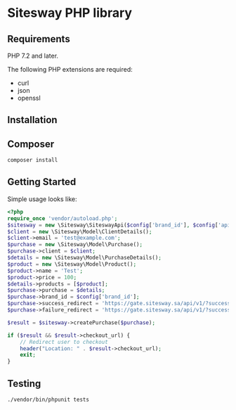 # Sitesway PHP library #

## Requirements ##

PHP 7.2 and later.

The following PHP extensions are required:

* curl
* json
* openssl

## Installation ##

## Composer ##

```bash
composer install
```

## Getting Started ##

Simple usage looks like:


```php
<?php
require_once 'vendor/autoload.php';
$sitesway = new \Sitesway\SiteswayApi($config['brand_id'], $config['api_key'], $config['endpoint']);
$client = new \Sitesway\Model\ClientDetails();
$client->email = 'test@example.com';
$purchase = new \Sitesway\Model\Purchase();
$purchase->client = $client;
$details = new \Sitesway\Model\PurchaseDetails();
$product = new \Sitesway\Model\Product();
$product->name = 'Test';
$product->price = 100;
$details->products = [$product];
$purchase->purchase = $details;
$purchase->brand_id = $config['brand_id'];
$purchase->success_redirect = 'https://gate.sitesway.sa/api/v1/?success=1';
$purchase->failure_redirect = 'https://gate.sitesway.sa/api/v1/?success=0';

$result = $sitesway->createPurchase($purchase);

if ($result && $result->checkout_url) {
	// Redirect user to checkout
	header("Location: " . $result->checkout_url);
	exit;
}
```

## Testing ##

```bash
./vendor/bin/phpunit tests 
```